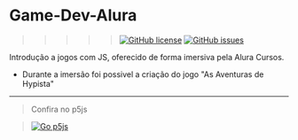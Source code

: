 
#  Game-Dev-Alura
>>>>> [![GitHub license](https://img.shields.io/github/license/josevictoremiliano/Game-Dev-Alura?style=flat-square)](https://github.com/josevictoremiliano/Game-Dev-Alura)
[![GitHub issues](https://img.shields.io/github/issues/josevictoremiliano/Game-Dev-Alura?style=flat-square)](https://github.com/josevictoremiliano/Game-Dev-Alura/issues)


Introdução a jogos com JS, oferecido de forma imersiva pela Alura Cursos.

 - Durante a imersão foi possivel a criação do jogo  "As Aventuras de Hypista"

***

>Confira no p5js

>[![Go p5js](http://blindedcyclops.neocities.org/p5js-icons/p5-sq-reverse-filled.svg)](https://editor.p5js.org/jvictor2014anon/full/3oHDfG51U)


